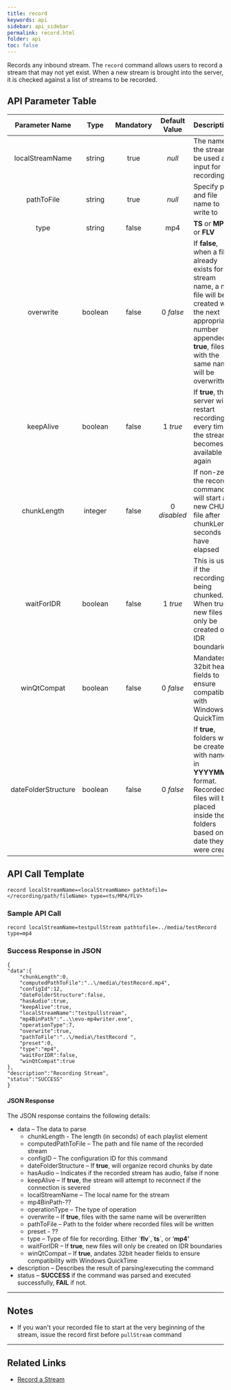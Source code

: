 ```yaml
---
title: record
keywords: api
sidebar: api_sidebar
permalink: record.html
folder: api
toc: false
---
```




Records any inbound stream. The `record` command allows users to record a stream that may not yet exist. When a new stream is brought into the server, it is checked against a list of streams to be recorded.



## API Parameter Table



|   Parameter Name    |  Type   | Mandatory | Default Value | Description                              |
| :-----------------: | :-----: | :-------: | :-----------: | :--------------------------------------- |
|   localStreamName   | string  |   true    |    *null*     | The name of the stream to be used as input for recording |
|     pathToFile      | string  |   true    |    *null*     | Specify path and file name to write to   |
|        type         | string  |   false   |      mp4      | **TS** or **MP4** or **FLV**             |
|      overwrite      | boolean |   false   |   0 *false*   | If **false**, when a file already exists for the stream name, a new file will be created with the next appropriate number appended. If **true**, files with the same name will be overwritten |
|      keepAlive      | boolean |   false   |   1 *true*    | If **true**, the server will restart recording every time the stream becomes available again |
|     chunkLength     | integer |   false   | 0 *disabled*  | If non-zero the record command will start a new CHUNK file after chunkLength seconds have elapsed |
|     waitForIDR      | boolean |   false   |   1 *true*    | This is used if the recording is being chunked. When true, new files will only be created on IDR boundaries |
|     winQtCompat     | boolean |   false   |   0 *false*   | Mandates 32bit header fields to ensure compatibility with Windows QuickTime |
| dateFolderStructure | boolean |   false   |   0 *false*   | If **true**, folders will be created with names in **YYYYMMDD** format. Recorded files will be placed inside these folders based on the date they were created |

## API Call Template

``` 
record localStreamName=<localStreamName> pathtofile=</recording/path/fileName> type=<ts/MP4/FLV>
```



### Sample API Call

``` 
record localStreamName=testpullStream pathtofile=../media/testRecord type=mp4
```



### Success Response in JSON

``` 
{
"data":{
    "chunkLength":0,
    "computedPathToFile":"..\/media\/testRecord.mp4",
    "configId":12,
    "dateFolderStructure":false,
    "hasAudio":true,
    "keepAlive":true,
    "localStreamName":"testpullstream",
    "mp4BinPath":"..\\evo-mp4writer.exe",
    "operationType":7,
    "overwrite":true,
    "pathToFile":"..\/media\/testRecord ",
    "preset":0,
    "type":"mp4",
    "waitForIDR":false,
    "winQtCompat":true
},
"description":"Recording Stream",
"status":"SUCCESS"
}
```



#### JSON Response

The JSON response contains the following details:

- data – The data to parse
  - chunkLength - The length (in seconds) of each playlist element
  - computedPathToFile – The path and file name of the recorded stream
  - configID – The configuration ID for this command
  - dateFolderStructure – If **true**, will organize record chunks by date
  - hasAudio – Indicates if the recorded stream has audio, false if none
  - keepAlive – If **true**, the stream will attempt to reconnect if the connection is severed
  - localStreamName – The local name for the stream
  - mp4BinPath-??
  - operationType – The type of operation
  - overwrite – If **true**, files with the same name will be overwritten
  - pathToFile – Path to the folder where recorded files will be written
  - preset - ??
  - type – Type of file for recording. Either \`**flv**\`,\`**ts**\`, or ‘**mp4’**
  - waitForIDR – If **true**, new files will only be created on IDR boundaries
  - winQtCompat – If **true**, andates 32bit header fields to ensure compatibility with Windows QuickTime
- description – Describes the result of parsing/executing the command
- status – **SUCCESS** if the command was parsed and executed successfully, **FAIL** if not.

------

## Notes

- If you wan't your recorded file to start at the very beginning of the stream, issue the record first before `pullStream` command


------

## Related Links

- [Record a Stream](userguide_record.html)
